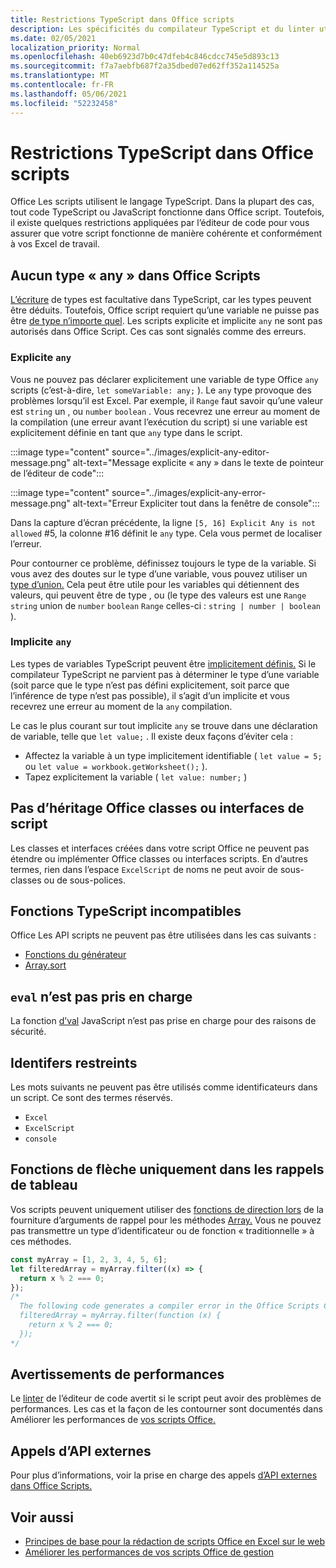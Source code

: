 ```yaml
---
title: Restrictions TypeScript dans Office scripts
description: Les spécificités du compilateur TypeScript et du linter utilisés par l’éditeur de code Office Scripts.
ms.date: 02/05/2021
localization_priority: Normal
ms.openlocfilehash: 40eb6923d7b0c47dfeb4c846cdcc745e5d893c13
ms.sourcegitcommit: f7a7aebfb687f2a35dbed07ed62ff352a114525a
ms.translationtype: MT
ms.contentlocale: fr-FR
ms.lasthandoff: 05/06/2021
ms.locfileid: "52232458"
---
```

# <a name="typescript-restrictions-in-office-scripts"></a>Restrictions TypeScript dans Office scripts

Office Les scripts utilisent le langage TypeScript. Dans la plupart des cas, tout code TypeScript ou JavaScript fonctionne dans Office script. Toutefois, il existe quelques restrictions appliquées par l’éditeur de code pour vous assurer que votre script fonctionne de manière cohérente et conformément à vos Excel de travail.

## <a name="no-any-type-in-office-scripts"></a>Aucun type « any » dans Office Scripts

[L’écriture](https://www.typescriptlang.org/docs/handbook/typescript-in-5-minutes.html) de types est facultative dans TypeScript, car les types peuvent être déduits. Toutefois, Office script requiert qu’une variable ne puisse pas être [de type n’importe quel](https://www.typescriptlang.org/docs/handbook/basic-types.html#any). Les scripts explicite et implicite `any` ne sont pas autorisés dans Office Script. Ces cas sont signalés comme des erreurs.

### <a name="explicit-any"></a>Explicite `any`

Vous ne pouvez pas déclarer explicitement une variable de type Office `any` scripts (c’est-à-dire, `let someVariable: any;` ). Le `any` type provoque des problèmes lorsqu’il est Excel. Par exemple, il `Range` faut savoir qu’une valeur est `string` un , ou `number` `boolean` . Vous recevrez une erreur au moment de la compilation (une erreur avant l’exécution du script) si une variable est explicitement définie en tant que `any` type dans le script.

:::image type="content" source="../images/explicit-any-editor-message.png" alt-text="Message explicite « any » dans le texte de pointeur de l’éditeur de code":::

:::image type="content" source="../images/explicit-any-error-message.png" alt-text="Erreur Expliciter tout dans la fenêtre de console":::

Dans la capture d’écran précédente, la ligne `[5, 16] Explicit Any is not allowed` #5, la colonne #16 définit le `any` type. Cela vous permet de localiser l’erreur.

Pour contourner ce problème, définissez toujours le type de la variable. Si vous avez des doutes sur le type d’une variable, vous pouvez utiliser un [type d’union.](https://www.typescriptlang.org/docs/handbook/unions-and-intersections.html) Cela peut être utile pour les variables qui détiennent des valeurs, qui peuvent être de type , ou (le type des valeurs est une `Range` `string` union de `number` `boolean` `Range` celles-ci : `string | number | boolean` ).

### <a name="implicit-any"></a>Implicite `any`

Les types de variables TypeScript peuvent être [implicitement définis.](https://www.typescriptlang.org/docs/handbook/type-inference.html) Si le compilateur TypeScript ne parvient pas à déterminer le type d’une variable (soit parce que le type n’est pas défini explicitement, soit parce que l’inférence de type n’est pas possible), il s’agit d’un implicite et vous recevrez une erreur au moment de la `any` compilation.

Le cas le plus courant sur tout implicite `any` se trouve dans une déclaration de variable, telle que `let value;` . Il existe deux façons d’éviter cela :

* Affectez la variable à un type implicitement identifiable ( `let value = 5;` ou `let value = workbook.getWorksheet();` ).
* Tapez explicitement la variable ( `let value: number;` )

## <a name="no-inheriting-office-script-classes-or-interfaces"></a>Pas d’héritage Office classes ou interfaces de script

Les classes et interfaces créées dans votre [](https://www.typescriptlang.org/docs/handbook/classes.html#inheritance) script Office ne peuvent pas étendre ou implémenter Office classes ou interfaces scripts. En d’autres termes, rien dans l’espace `ExcelScript` de noms ne peut avoir de sous-classes ou de sous-polices.

## <a name="incompatible-typescript-functions"></a>Fonctions TypeScript incompatibles

Office Les API scripts ne peuvent pas être utilisées dans les cas suivants :

* [Fonctions du générateur](https://developer.mozilla.org/docs/Web/JavaScript/Guide/Iterators_and_Generators#generator_functions)
* [Array.sort](https://developer.mozilla.org/docs/Web/JavaScript/Reference/Global_Objects/Array/sort)

## <a name="eval-is-not-supported"></a>`eval` n’est pas pris en charge

La fonction [d’val](https://developer.mozilla.org/docs/Web/JavaScript/Reference/Global_Objects/eval) JavaScript n’est pas prise en charge pour des raisons de sécurité.

## <a name="restricted-identifers"></a>Identifers restreints

Les mots suivants ne peuvent pas être utilisés comme identificateurs dans un script. Ce sont des termes réservés.

* `Excel`
* `ExcelScript`
* `console`

## <a name="only-arrow-functions-in-array-callbacks"></a>Fonctions de flèche uniquement dans les rappels de tableau

Vos scripts peuvent uniquement utiliser des [fonctions de direction lors](https://developer.mozilla.org/docs/Web/JavaScript/Reference/Functions/Arrow_functions) de la fourniture d’arguments de rappel pour les méthodes [Array.](https://developer.mozilla.org/docs/Web/JavaScript/Reference/Global_Objects/Array) Vous ne pouvez pas transmettre un type d’identificateur ou de fonction « traditionnelle » à ces méthodes.

```TypeScript
const myArray = [1, 2, 3, 4, 5, 6];
let filteredArray = myArray.filter((x) => {
  return x % 2 === 0;
});
/*
  The following code generates a compiler error in the Office Scripts Code Editor.
  filteredArray = myArray.filter(function (x) {
    return x % 2 === 0;
  });
*/
```

## <a name="performance-warnings"></a>Avertissements de performances

Le [linter](https://wikipedia.org/wiki/Lint_(software)) de l’éditeur de code avertit si le script peut avoir des problèmes de performances. Les cas et la façon de les contourner sont documentés dans Améliorer les performances de [vos scripts Office.](web-client-performance.md)

## <a name="external-api-calls"></a>Appels d’API externes

Pour plus d’informations, voir la prise en charge des appels [d’API externes dans Office Scripts.](external-calls.md)

## <a name="see-also"></a>Voir aussi

* [Principes de base pour la rédaction de scripts Office en Excel sur le web](scripting-fundamentals.md)
* [Améliorer les performances de vos scripts Office de gestion](web-client-performance.md)
